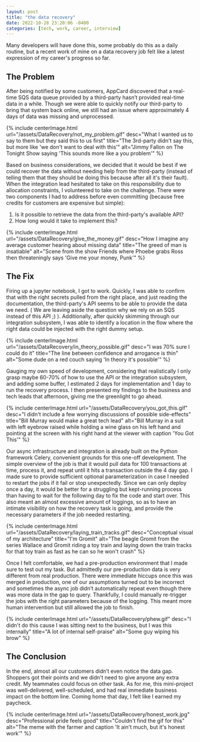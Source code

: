 ```yaml
---
layout: post
title: "the data recovery"
date: 2022-10-28 23:20:06 -0400
categories: [tech, work, career, interview]
---
```


Many developers will have done this, some probably do this as a daily routine, but a recent work of mine on a data recovery job felt like a latest expression of my career's progress so far.

<!--break-->

## The Problem

After being notified by some customers, AppCard discovered that a real-time SQS data queue provided by a third-party hasn’t provided real-time data in a while. Though we were able to quickly notify our third-party to bring that system back online, we still had an issue where approximately 4 days of data was missing and unprocessed. 

{% include centerImage.html url="/assets/DataRecovery/not_my_problem.gif" desc="What I wanted us to say to them but they said this to us first" title="The 3rd-party didn't say this, but more like 'we don't want to deal with this'" alt="Jimmy Fallon on The Tonight Show saying 'This sounds more like a you problem'" %}

Based on business considerations, we decided that it would be best if we could recover the data without needing help from the third-party (instead of telling them that they should be doing this because after all it's their fault). When the integration lead hesitated to take on this responsibility due to allocation constraints, I volunteered to take on the challenge. There were two components I had to address before even committing (because free credits for customers are expensive but simple):
1. Is it possible to retrieve the data from the third-party's available API?
2. How long would it take to implement this?

{% include centerImage.html url="/assets/DataRecovery/give_the_money.gif" desc="How I imagine any average customer hearing about missing data" title="The greed of man is insatiable" alt="Scene from the show Friends where Phoebe grabs Ross then threateningly says 'Give me your money, Punk'" %}

## The Fix 

Firing up a jupyter notebook, I got to work. Quickly, I was able to confirm that with the right secrets pulled from the right place, and just reading the documentation, the third-party's API seems to be able to provide the data we need. ( We are leaving aside the question why we rely on an SQS instead of this API ;) ). Additionally, after quickly skimming through our integration subsystem, I was able to identify a location in the flow where the right data could be injected with the right dummy setup.

{% include centerImage.html url="/assets/DataRecovery/in_theory_possible.gif" desc="I was 70% sure I could do it" title="The line between confidence and arrogance is thin" alt="Some dude on a red couch saying 'In theory it's possible'" %}

Gauging my own speed of development, considering that realistically I only grasp maybe 60-70% of how to use the API or the integration subsystem, and adding some buffer, I estimated 2 days for implementation and 1 day to run the recovery process. I then presented my findings to the business and tech leads that afternoon, giving me the greenlight to go ahead.

{% include centerImage.html url="/assets/DataRecovery/you_got_this.gif" desc="I didn't include a few worrying discussions of possible side-effects" title="Bill Murray would make a great tech lead" alt="Bill Murray in a suit with left eyebrow raised while holding a wine glass on his left hand and pointing at the screen with his right hand at the viewer with caption 'You Got This'" %}


Our async infrastructure and integration is already built on the Python framework Celery, convenient grounds for this one-off development. The simple overview of the job is that it would pull data for 100 transactions at time, process it, and repeat until it hits a transaction outside the 4 day gap. I made sure to provide sufficient optional parameterization in case I needed to restart the jobs if it fail or stop unexpectedly. Since we can only deploy once a day, it would be better for a struggling but kept-running process than having to wait for the following day to fix the code and start over. This also meant an almost excessive amount of loggings, so as to have an intimate visibility on how the recovery task is going, and provide the necessary parameters if the job needed restarting.

{% include centerImage.html url="/assets/DataRecovery/laying_train_tracks.gif" desc="Conceptual visual of my architecture" title="I'm Gromit" alt="The beagle Gromit from the series Wallace and Gromit riding a toy train and laying down the train tracks for that toy train as fast as he can so he won't crash" %}

Once I felt comfortable, we had a pre-production environment that I made sure to test out my task. But admittedly our pre-production data is very different from real production. There were immediate hiccups once this was merged in production, one of our assumptions turned out to be incorrect and sometimes the async job didn’t automatically repeat even though there was more data in the gap to query. Thankfully, I could manually re-trigger the jobs with the right parameters because of the logging. This meant more human intervention but still allowed the job to finish. 

{% include centerImage.html url="/assets/DataRecovery/phew.gif" desc="I didn't do this cause I was sitting next to the business, but I was this internally" title="A lot of internal self-praise" alt="Some guy wiping his brow" %}

## The Conclusion

In the end, almost all our customers didn’t even notice the data gap. Shoppers got their points and we didn't need to give anyone any extra credit. My teammates could focus on other task. As for me, this mini-project was well-delivered, well-scheduled, and had real immediate business impact on the bottom line. Coming home that day, I felt like I earned my paycheck.

{% include centerImage.html url="/assets/DataRecovery/honest_work.jpg" desc="Professional pride feels good" title="Couldn't find the gif for this" alt="The meme with the farmer and caption 'It ain't much, but it's honest work'" %}